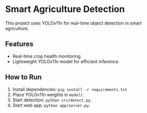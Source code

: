 # Smart Agriculture Detection

This project uses YOLOv11n for real-time object detection in smart agriculture.

## Features
- Real-time crop health monitoring.
- Lightweight YOLOv11n model for efficient inference.

## How to Run
1. Install dependencies: `pip install -r requirements.txt`
2. Place YOLOv11n weights in `model/`.
3. Start detection: `python src/detect.py`.
4. Start web app: `python app/server.py`.

